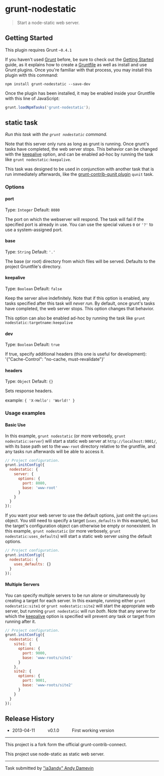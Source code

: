 # grunt-nodestatic

> Start a node-static web server.



## Getting Started
This plugin requires Grunt `~0.4.1`

If you haven't used [Grunt](http://gruntjs.com/) before, be sure to check out the [Getting Started](http://gruntjs.com/getting-started) guide, as it explains how to create a [Gruntfile](http://gruntjs.com/sample-gruntfile) as well as install and use Grunt plugins. Once you're familiar with that process, you may install this plugin with this command:

```shell
npm install grunt-nodestatic --save-dev
```

Once the plugin has been installed, it may be enabled inside your Gruntfile with this line of JavaScript:

```js
grunt.loadNpmTasks('grunt-nodestatic');
```




## static task
_Run this task with the `grunt nodestatic` command._

Note that this server only runs as long as grunt is running. Once grunt's tasks have completed, the web server stops. This behavior can be changed with the [keepalive](#keepalive) option, and can be enabled ad-hoc by running the task like `grunt nodestatic:keepalive`.

This task was designed to be used in conjunction with another task that is run immediately afterwards, like the [grunt-contrib-qunit plugin](https://github.com/gruntjs/grunt-contrib-qunit) `qunit` task.
### Options

#### port
Type: `Integer`
Default: `8080`

The port on which the webserver will respond. The task will fail if the specified port is already in use. You can use the special values `0` or `'?'` to use a system-assigned port.

#### base
Type: `String`
Default: `'.'`

The base (or root) directory from which files will be served. Defaults to the project Gruntfile's directory.

#### keepalive
Type: `Boolean`
Default: `false`

Keep the server alive indefinitely. Note that if this option is enabled, any tasks specified after this task will _never run_. By default, once grunt's tasks have completed, the web server stops. This option changes that behavior.

This option can also be enabled ad-hoc by running the task like `grunt nodestatic:targetname:keepalive`

#### dev
Type: `Boolean`
Default: `true`

If true, specify additional headers (this one is useful for development):
'{"Cache-Control": "no-cache, must-revalidate"}'

#### headers
Type: `Object`
Default: `{}`

Sets response headers.

example: `{ 'X-Hello': 'World!' }`

### Usage examples

#### Basic Use
In this example, `grunt nodestatic` (or more verbosely, `grunt nodestatic:server`) will start a static web server at `http://localhost:9001/`, with its base path set to the `www-root` directory relative to the gruntfile, and any tasks run afterwards will be able to access it.

```javascript
// Project configuration.
grunt.initConfig({
  nodestatic: {
    server: {
      options: {
        port: 8080,
        base: 'www-root'
      }
    }
  }
});
```

If you want your web server to use the default options, just omit the `options` object. You still need to specify a target (`uses_defaults` in this example), but the target's configuration object can otherwise be empty or nonexistent. In this example, `grunt nodestatic` (or more verbosely, `grunt nodestatic:uses_defaults`) will start a static web server using the default options.

```javascript
// Project configuration.
grunt.initConfig({
  nodestatic: {
    uses_defaults: {}
  }
});
```

#### Multiple Servers
You can specify multiple servers to be run alone or simultaneously by creating a target for each server. In this example, running either `grunt nodestatic:site1` or `grunt nodestatic:site2` will  start the appropriate web server, but running `grunt nodestatic` will run _both_. Note that any server for which the [keepalive](#keepalive) option is specified will prevent _any_ task or target from running after it.

```javascript
// Project configuration.
grunt.initConfig({
  nodestatic: {
    site1: {
      options: {
        port: 9000,
        base: 'www-roots/site1'
      }
    },
    site2: {
      options: {
        port: 9001,
        base: 'www-roots/site2'
      }
    }
  }
});
```




## Release History

 * 2013-04-11   v0.1.0   First working version


---

This project is a fork form the official grunt-contrib-connect.

This project use node-static as static web server.

---

Task submitted by ["ia3andy" Andy Damevin](https://github.com/ia3andy)



